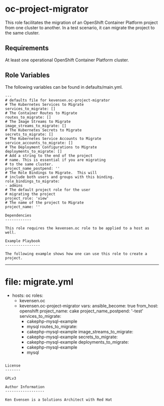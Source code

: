 oc-project-migrator
=========

This role facilitates the migration of an OpenShift Container Platform project from one cluster to another.  In a test scenario, it can migrate the project to the same cluster.

Requirements
------------

At least one operational OpenShift Container Platform cluster.

Role Variables
--------------

The following variables can be found in defaults/main.yml.

```
---
# defaults file for kevensen.oc-project-migrator
# The Kubernetes Services to Migrate
services_to_migrate: []
# The Container Routes to Migrate
routes_to_migrate: []
# The Image Streams to Migrate
image_streams_to_migrate: []
# The Kubernetes Secrets to Migrate
secrets_to_migrate: []
# The Kubernetes Service Accounts to Migrate
service_accounts_to_migrate: []
# The Deployment Configurations to Migrate
deployments_to_migrate: []
# Add a string to the end of the project
# name. This is essential if you are migrating
# to the same cluster.
project_name_postpend: ''
# The Role Bindings to Migrate.  This will
# include both users and groups with this binding.
role_bindings_to_migrate:
- admins
# The default project role for the user
# migrating the project
project_role: 'view'
# The name of the project to Migrate
project_name: ''

Dependencies
------------

This role requires the kevensen.oc role to be applied to a host as well.

Example Playbook
----------------

The following example shows how one can use this role to create a project.
```
---
# file: migrate.yml
- hosts: oc
  roles:
  - kevensen.oc
  - kevensen.oc-project-migrator
  vars:
    ansible_become: true
    from_host: openshift
    project_name: cake
    project_name_postpend: '-test'
    services_to_migrate:
    - cakephp-mysql-example
    - mysql
    routes_to_migrate:
    - cakephp-mysql-example
    image_streams_to_migrate:
    - cakephp-mysql-example
    secrets_to_migrate:
    - cakephp-mysql-example
    deployments_to_migrate:
    - cakephp-mysql-example
    - mysql

```

License
-------

GPLv3

Author Information
------------------

Ken Evensen is a Solutions Architect with Red Hat
